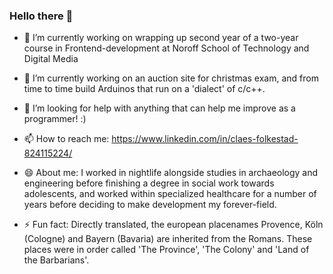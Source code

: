 ### Hello there 👋

<!--
**ClaesF0/ClaesF0** is a ✨ _special_ ✨ repository because its `README.md` (this file) appears on your GitHub profile.

Here are some ideas to get you started:

- 🔭 I’m currently working on ...
- 🌱 I’m currently learning ...
- 👯 I’m looking to collaborate on ...
- 🤔 I’m looking for help with ...
- 💬 Ask me about ...
- 📫 How to reach me: ...
- 😄 Pronouns: ...
- ⚡ Fun fact: ...
-->

- 🔭 I’m currently working on wrapping up second year of a two-year course in Frontend-development at Noroff School of Technology and Digital Media

- 🌱 I’m currently working on an auction site for christmas exam, and from time to time build Arduinos that run on a 'dialect' of c/c++.

- 🤔 I’m looking for help with anything that can help me improve as a programmer! :)

- 📫 How to reach me: 
https://www.linkedin.com/in/claes-folkestad-824115224/

- 😄 About me:
I worked in nightlife alongside studies in archaeology and engineering before finishing a degree in social work towards adolescents, and worked within specialized healthcare for a number of years before deciding to make development my forever-field.

- ⚡ Fun fact: 
Directly translated, the european placenames Provence, Köln (Cologne) and Bayern (Bavaria) are inherited from the Romans. 
These places were in order called 'The Province', 'The Colony' and 'Land of the Barbarians'. 
